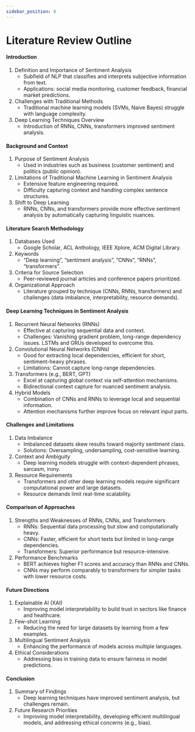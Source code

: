 ```yaml
---
sidebar_position: 8
---
```


# Literature Review Outline

#### Introduction
1. Definition and Importance of Sentiment Analysis
   - Subfield of NLP that classifies and interprets subjective information from text.
   - Applications: social media monitoring, customer feedback, financial market predictions.
2. Challenges with Traditional Methods
   - Traditional machine learning models (SVMs, Naive Bayes) struggle with language complexity.
3. Deep Learning Techniques Overview
   - Introduction of RNNs, CNNs, transformers improved sentiment analysis.

#### Background and Context
1. Purpose of Sentiment Analysis
   - Used in industries such as business (customer sentiment) and politics (public opinion).
2. Limitations of Traditional Machine Learning in Sentiment Analysis
   - Extensive feature engineering required.
   - Difficulty capturing context and handling complex sentence structures.
3. Shift to Deep Learning
   - RNNs, CNNs, and transformers provide more effective sentiment analysis by automatically capturing linguistic nuances.

#### Literature Search Methodology
1. Databases Used
   - Google Scholar, ACL Anthology, IEEE Xplore, ACM Digital Library.
2. Keywords
   - “Deep learning”, “sentiment analysis”, “CNNs”, “RNNs”, “transformers”.
3. Criteria for Source Selection
   - Peer-reviewed journal articles and conference papers prioritized.
4. Organizational Approach
   - Literature grouped by technique (CNNs, RNNs, transformers) and challenges (data imbalance, interpretability, resource demands).

#### Deep Learning Techniques in Sentiment Analysis
1. Recurrent Neural Networks (RNNs)
   - Effective at capturing sequential data and context.
   - Challenges: Vanishing gradient problem, long-range dependency issues. LSTMs and GRUs developed to overcome this.
2. Convolutional Neural Networks (CNNs)
   - Good for extracting local dependencies, efficient for short, sentiment-heavy phrases.
   - Limitations: Cannot capture long-range dependencies.
3. Transformers (e.g., BERT, GPT)
   - Excel at capturing global context via self-attention mechanisms.
   - Bidirectional context capture for nuanced sentiment analysis.
4. Hybrid Models
   - Combination of CNNs and RNNs to leverage local and sequential information.
   - Attention mechanisms further improve focus on relevant input parts.

#### Challenges and Limitations
1. Data Imbalance
   - Imbalanced datasets skew results toward majority sentiment class.
   - Solutions: Oversampling, undersampling, cost-sensitive learning.
2. Context and Ambiguity
   - Deep learning models struggle with context-dependent phrases, sarcasm, irony.
3. Resource Requirements
   - Transformers and other deep learning models require significant computational power and large datasets.
   - Resource demands limit real-time scalability.

#### Comparison of Approaches
1. Strengths and Weaknesses of RNNs, CNNs, and Transformers
   - RNNs: Sequential data processing but slow and computationally heavy.
   - CNNs: Faster, efficient for short texts but limited in long-range dependencies.
   - Transformers: Superior performance but resource-intensive.
2. Performance Benchmarks
   - BERT achieves higher F1 scores and accuracy than RNNs and CNNs.
   - CNNs may perform comparably to transformers for simpler tasks with lower resource costs.

#### Future Directions
1. Explainable AI (XAI)
   - Improving model interpretability to build trust in sectors like finance and healthcare.
2. Few-shot Learning
   - Reducing the need for large datasets by learning from a few examples.
3. Multilingual Sentiment Analysis
   - Enhancing the performance of models across multiple languages.
4. Ethical Considerations
   - Addressing bias in training data to ensure fairness in model predictions.

#### Conclusion
1. Summary of Findings
   - Deep learning techniques have improved sentiment analysis, but challenges remain.
2. Future Research Priorities
   - Improving model interpretability, developing efficient multilingual models, and addressing ethical concerns (e.g., bias).
